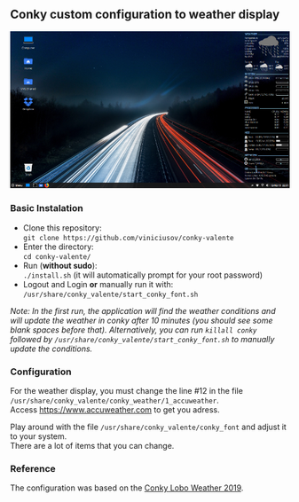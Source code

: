 ## Conky custom configuration to weather display
  
![Conky Example](https://github.com/viniciusov/conky-valente/blob/master/screenshot/screenshot.png)
  
### Basic Instalation
- Clone this repository:  
`git clone https://github.com/viniciusov/conky-valente` 
- Enter the directory:  
`cd conky-valente/` 
- Run (**without sudo**):  
`./install.sh` (it will automatically prompt for your root password) 
- Logout and Login **or** manually run it with:  
`/usr/share/conky_valente/start_conky_font.sh`
  
*Note: In the first run, the application will find the weather conditions and will update the weather in conky after 10 minutes (you should see some blank spaces before that). 
Alternatively, you can run `killall conky` followed by `/usr/share/conky_valente/start_conky_font.sh` to manually update the conditions.*

### Configuration
For the weather display, you must change the line #12 in the file  
`/usr/share/conky_valente/conky_weather/1_accuweather`.  
Access https://www.accuweather.com to get you adress.
  
Play around with the file `/usr/share/conky_valente/conky_font` and adjust it to your system.  
There are a lot of items that you can change.

### Reference
The configuration was based on the [Conky Lobo Weather 2019](https://linuxdicasesuporte.blogspot.com/2018/12/conky-lobo-weather-2019_10.html).
